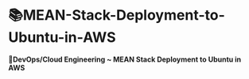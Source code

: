 # 📚**MEAN-Stack-Deployment-to-Ubuntu-in-AWS**
🌳**DevOps/Cloud Engineering ~ MEAN Stack Deployment to Ubuntu in AWS**


